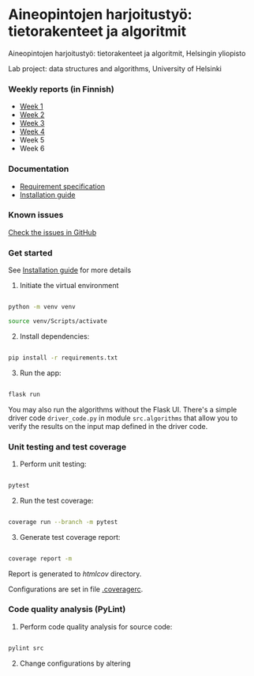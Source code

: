 ﻿# Aineopintojen harjoitustyö: tietorakenteet ja algoritmit

Aineopintojen harjoitustyö: tietorakenteet ja algoritmit, Helsingin yliopisto

Lab project: data structures and algorithms, University of Helsinki

### Weekly reports (in Finnish)
- [Week 1](docs/week_reports/w1.md)
- [Week 2](docs/week_reports/w2.md)
- [Week 3](docs/week_reports/w3.md)
- [Week 4](docs/week_reports/w4.md)
- Week 5
- Week 6

### Documentation
- [Requirement specification](docs/requirements.md)
- [Installation guide](docs/installation_guide.md)

### Known issues
[Check the issues in GitHub](https://github.com/roopekole/tira-labra/issues)

### Get started

See [Installation guide](docs/installation_guide.md) for more details

1. Initiate the virtual environment
```bash

python -m venv venv

source venv/Scripts/activate
```



2. Install dependencies:


```bash

pip install -r requirements.txt

```




3. Run the app:


```bash

flask run

```


You may also run the algorithms without the Flask UI. There's a simple driver code `driver_code.py` in module `src.algorithms` that allow you to verify the results on the input map defined in the driver code.

### Unit testing and test coverage

1. Perform unit testing:


```bash

pytest

```



2. Run the test coverage:


```bash

coverage run --branch -m pytest

```



3. Generate test coverage report:


```bash

coverage report -m

```



Report is generated to *htmlcov* directory. 

Configurations are set in file [.coveragerc](https://github.com/roopekole/ohte-harjoitustyo/blob/master/app/.coveragerc).

### Code quality analysis (PyLint)

1. Perform code quality analysis for source code:
```bash

pylint src

```

2. Change configurations by altering